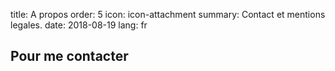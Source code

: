title: A propos
order: 5
icon: icon-attachment
summary: Contact et mentions legales.
date: 2018-08-19
lang: fr

## Pour me contacter 